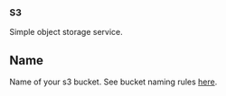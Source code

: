 ### S3

Simple object storage service.
## Name

Name of your s3 bucket. See bucket naming rules [here](https://docs.aws.amazon.com/AmazonS3/latest/userguide/bucketnamingrules.html).